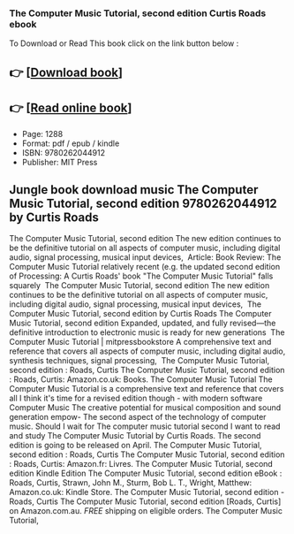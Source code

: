 ### The Computer Music Tutorial, second edition Curtis Roads ebook

To Download or Read This book click on the link button below :

## 👉  [**[Download book](http://filesbooks.info/download.php?group=book&from=github.com&id=672235&lnk=1081 "Download book")**]

## 👉  [**[Read online book](http://filesbooks.info/download.php?group=book&from=github.com&id=672235&lnk=1081 "Read online book")**]


* Page: 1288
* Format: pdf / epub / kindle
* ISBN: 9780262044912
* Publisher: MIT Press



## Jungle book download music The Computer Music Tutorial, second edition 9780262044912  by Curtis Roads



 The Computer Music Tutorial, second edition The new edition continues to be the definitive tutorial on all aspects of computer music, including digital audio, signal processing, musical input devices, 
 Article: Book Review: The Computer Music Tutorial relatively recent (e.g. the updated second edition of Processing: A Curtis Roads&#039; book &quot;The Computer Music Tutorial&quot; falls squarely 
 The Computer Music Tutorial, second edition The new edition continues to be the definitive tutorial on all aspects of computer music, including digital audio, signal processing, musical input devices, 
 The Computer Music Tutorial, second edition by Curtis Roads The Computer Music Tutorial, second edition Expanded, updated, and fully revised—the definitive introduction to electronic music is ready for new generations 
 The Computer Music Tutorial | mitpressbookstore A comprehensive text and reference that covers all aspects of computer music, including digital audio, synthesis techniques, signal processing, 
 The Computer Music Tutorial, second edition : Roads, Curtis The Computer Music Tutorial, second edition : Roads, Curtis: Amazon.co.uk: Books.
 The Computer Music Tutorial The Computer Music Tutorial is a comprehensive text and reference that covers all I think it&#039;s time for a revised edition though - with modern software 
 Computer Music The creative potential for musical composition and sound generation empow- The second aspect of the technology of computer music.
 Should I wait for The computer music tutorial second I want to read and study The Computer Music Tutorial by Curtis Roads. The second edition is going to be released on April.
 The Computer Music Tutorial, second edition : Roads, Curtis The Computer Music Tutorial, second edition : Roads, Curtis: Amazon.fr: Livres.
 The Computer Music Tutorial, second edition Kindle Edition The Computer Music Tutorial, second edition eBook : Roads, Curtis, Strawn, John M., Sturm, Bob L. T., Wright, Matthew: Amazon.co.uk: Kindle Store.
 The Computer Music Tutorial, second edition - Roads, Curtis The Computer Music Tutorial, second edition [Roads, Curtis] on Amazon.com.au. *FREE* shipping on eligible orders. The Computer Music Tutorial, 





